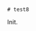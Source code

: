                                                                                                                                                                                                                                                                                                                                                                                                                                                                                                                                                                                                                                                                              # test8

Init.
